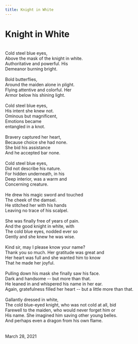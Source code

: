 ```yaml
---
title: Knight in White
---
```

# Knight in White

<br/>
Cold steel blue eyes,<br/>
Above the mask of the knight in white.<br/>
Authoritative and powerful. His <br/>
Demeanor burning bright.<br/>
<br/>
Bold butterflies,<br/>
Around the maiden alone in plight.<br/>
Flying attentive and colorful. Her<br/>
Armor below his shining light. <br/>
<br/>
Cold steel blue eyes,<br/>
His intent she knew not.<br/>
Ominous but magnificent,<br/>
Emotions became<br/>
entangled in a knot. <br/>
<br/>
Bravery captured her heart, <br/>
Because choice she had none. <br/>
She bid his assistance<br/>
And he accepted bar none.<br/>
<br/>
Cold steel blue eyes,<br/>
Did not describe his nature.<br/>
For hidden underneath, in his<br/>
Deep interior, was a warm and<br/>
Concerning creature. <br/>
<br/>
He drew his magic sword and touched<br/>
The cheek of the damsel. <br/>
He stitched her with his hands <br/>
Leaving no trace of his scalpel. <br/>
<br/>
She was finally free of years of pain.<br/>
And the good knight in white, with<br/>
The cold blue eyes, nodded ever so<br/>
Gently and she knew he was wise.<br/>
<br/>
Kind sir, may I please know your name?<br/>
Thank you so much. Her gratitude was great and<br/>
Her heart was full and she wanted him to know<br/>
That he made her joyful.<br/>
<br/>
Pulling down his mask she finally saw his face.<br/>
Dark and handsome -- but more than that.<br/>
He leaned in and whispered his name in her ear.<br/>
Again, gratefulness filled her heart -- but a little more than that.<br/>
<br/>
Gallantly dressed in white, <br/>
The cold blue-eyed knight, who was not cold at all, bid <br/>
Farewell to the maiden, who would never forget him or<br/>
His name. She imagined him saving other young belles. <br/>
And perhaps even a dragon from his own flame. <br/>
<br/><br/>
March 28, 2021<br/>


